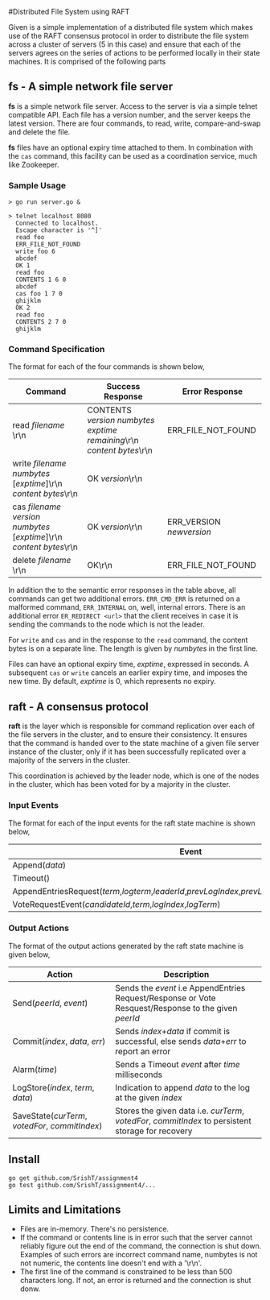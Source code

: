 #Distributed File System using RAFT

Given is a simple implementation of a distributed file system which makes use of the RAFT consensus protocol in order to distribute the file system across a cluster of servers (5 in this case) and ensure that each of the servers agrees on the series of actions to be performed locally in their state machines.
It is comprised of the following parts

## fs - A simple network file server

**fs** is a simple network file server. Access to the server is via a
simple telnet compatible API. Each file has a version number, and the server keeps the latest version. There are four commands, to read, write, compare-and-swap and delete the file.

**fs** files have an optional expiry time attached to them. In combination with the `cas` command, this facility can be used as a coordination service, much like Zookeeper.

### Sample Usage

```
> go run server.go & 

> telnet localhost 8080
  Connected to localhost.
  Escape character is '^]'
  read foo
  ERR_FILE_NOT_FOUND
  write foo 6
  abcdef
  OK 1
  read foo
  CONTENTS 1 6 0
  abcdef
  cas foo 1 7 0
  ghijklm
  OK 2
  read foo
  CONTENTS 2 7 0
  ghijklm
```

### Command Specification

The format for each of the four commands is shown below,  

| Command  | Success Response | Error Response
|----------|-----|----------|
|read _filename_ \r\n| CONTENTS _version_ _numbytes_ _exptime remaining_\r\n</br>_content bytes_\r\n </br>| ERR_FILE_NOT_FOUND
|write _filename_ _numbytes_ [_exptime_]\r\n</br>_content bytes_\r\n| OK _version_\r\n| |
|cas _filename_ _version_ _numbytes_ [_exptime_]\r\n</br>_content bytes_\r\n| OK _version_\r\n | ERR\_VERSION _newversion_
|delete _filename_ \r\n| OK\r\n | ERR_FILE_NOT_FOUND

In addition the to the semantic error responses in the table above, all commands can get two additional errors. `ERR_CMD_ERR` is returned on a malformed command, `ERR_INTERNAL` on, well, internal errors. There is an additional error `ER_REDIRECT <url>` that the client receives in case it is sending the commands to the node which is not the leader.

For `write` and `cas` and in the response to the `read` command, the content bytes is on a separate line. The length is given by _numbytes_ in the first line.

Files can have an optional expiry time, _exptime_, expressed in seconds. A subsequent `cas` or `write` cancels an earlier expiry time, and imposes the new time. By default, _exptime_ is 0, which represents no expiry. 


## raft - A consensus protocol

**raft** is the layer which is responsible for command replication over each of the file servers in the cluster, and to ensure their consistency. It ensures that the command is handed over to the state machine of a given file server instance of the cluster, only if it has been successfully replicated over a majority of the servers in the cluster.

This coordination is achieved by the leader node, which is one of the nodes in the cluster, which has been voted for by a majority in the cluster.

### Input Events

The format for each of the input events for the raft state machine is shown below,  

| Event  | Success Response | Error Response
|----------|-----|----------|
|Append(_data_) | Commit(leaderCommit_node id_,_index_,_term_,_data_,_nil_) | Commit(_node id_,-1,0,_data_,_error message_)
|Timeout() | Alarm(_timeout_) |
|AppendEntriesRequest(_term_,_logterm_,_leaderId_,_prevLogIndex_,_prevLogTerm_,_data_,_leaderCommit_)| AppendEntriesResponseEvent(_id_,_index_,_term_,_data_,_true_) | AppendEntriesResponseEvent(_id_,_index_,_term_,_data_,_false_)
|VoteRequestEvent(_candidateId_,_term_,_logIndex_,_logTerm_) | VoteResponseEvent(_id_,_term_,_true_) | VoteRequestEvent(_id_,_term_,_false_)

### Output Actions

The format of the output actions generated by the raft state machine is given below,

| Action  | Description
|----------|-----|
|Send(_peerId_, _event_) | Sends the _event_ i.e AppendEntries Request/Response or Vote Resquest/Response to the given _peerId_ 
|Commit(_index_, _data_, _err_) | Sends _index_+_data_ if commit is successful, else sends _data_+_err_ to report an error
|Alarm(_time_) | Sends a Timeout _event_ after _time_ milliseconds
|LogStore(_index_, _term_, _data_) | Indication to append _data_ to the log at the given _index_
|SaveState(_curTerm_, _votedFor_, _commitIndex_) | Stores the given data i.e. _curTerm_, _votedFor_, _commitIndex_ to persistent storage for recovery


## Install

```
go get github.com/SrishT/assignment4
go test github.com/SrishT/assignment4/...
```

## Limits and Limitations

- Files are in-memory. There's no persistence.
- If the command or contents line is in error such that the server
  cannot reliably figure out the end of the command, the connection is
  shut down. Examples of such errors are incorrect command name,
  numbytes is not not  numeric, the contents line doesn't end with a
  '\r\n'.
- The first line of the command is constrained to be less than 500 characters long. If not, an error is returned and the connection is shut donw.
